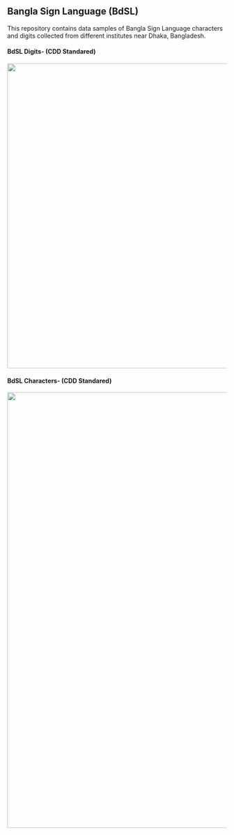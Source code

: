 ## Bangla Sign Language (BdSL)
This repository contains data samples of Bangla Sign Language characters and digits collected from different institutes near Dhaka, Bangladesh.

#### BdSL Digits- (CDD Standared)
<img src="https://github.com/Sanzidikawsar/Bangla-Sign-Language/blob/master/figures/fig-1.jpg" width="700">

#### BdSL Characters- (CDD Standared)
<img src="https://github.com/Sanzidikawsar/Bangla-Sign-Language/blob/master/figures/fig-2.jpg" width="1000">
